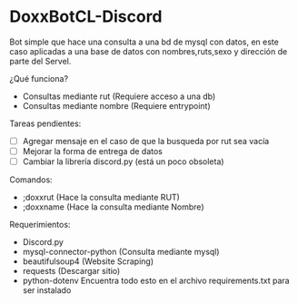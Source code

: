 # DoxxBotCL-Discord
Bot simple que hace una consulta a una bd de mysql con datos, en este caso aplicadas a una base de datos con nombres,ruts,sexo y dirección de parte del Servel.

¿Qué funciona?
- Consultas mediante rut (Requiere acceso a una db)
- Consultas mediante nombre (Requiere entrypoint)

Tareas pendientes:
- [ ] Agregar mensaje en el caso de que la busqueda por rut sea vacía
- [ ] Mejorar la forma de entrega de datos
- [ ] Cambiar la librería discord.py (está un poco obsoleta)

Comandos:
- ;doxxrut (Hace la consulta mediante RUT)
- ;doxxname (Hace la consulta mediante Nombre)

Requerimientos: 
- Discord.py 
- mysql-connector-python (Consulta mediante mysql)
- beautifulsoup4 (Website Scraping)
- requests (Descargar sitio)
- python-dotenv
Encuentra todo esto en el archivo requirements.txt para ser instalado
